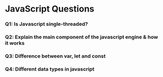 <h1>JavaScript Questions</h1>
<h3><strong>Q1: Is Javascript single-threaded?</strong></h3>
<h3><strong>Q2: Explain the main component of the javascript engine & how it works</strong></h3>
<h3><strong>Q3: Difference between var, let and const</strong></h3>
<h3><strong>Q4: Different data types in javascript</strong></h3>
